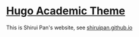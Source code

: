# [Hugo Academic Theme](https://github.com/wowchemy/starter-hugo-academic)

This is Shirui Pan's website, see [shiruipan.github.io](shiruipan.github.io)
